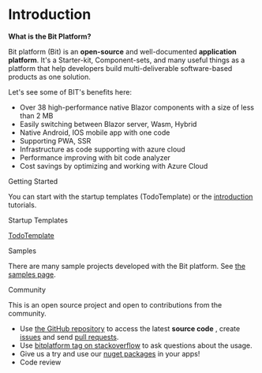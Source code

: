 # Introduction

**What is the Bit Platform?**

 Bit platform (Bit) is an  **open-source**  and well-documented  **application platform**. It&#39;s a Starter-kit, Component-sets, and many useful things as a platform that help developers build multi-deliverable software-based products as one solution.

Let&#39;s see some of BIT&#39;s benefits here:

- Over 38 high-performance native Blazor components with a size of less than 2 MB
- Easily switching between Blazor server, Wasm, Hybrid
- Native Android, IOS mobile app with one code
- Supporting PWA, SSR
- Infrastructure as code supporting with azure cloud
- Performance improving with bit code analyzer
- Cost savings by optimizing and working with Azure Cloud


Getting Started

You can start with the startup templates (TodoTemplate) or the [introduction](https://github.com/bitfoundation/bitplatform/Doc#introduction) tutorials.

Startup Templates

[TodoTemplate](https://github.com/bitfoundation/bitplatform/tree/develop/src/Tooling/Bit.Tooling.Templates/TodoTemplate)

Samples

There are many sample projects developed with the Bit platform. See [the samples page](https://github.com/bitfoundation/bitplatform/samples).

Community

This is an open source project and open to contributions from the community.

- Use [the GitHub repository](https://github.com/aspnetboilerplate/aspnetboilerplate) to access the latest  **source code** , create [issues](https://github.com/bitfoundation/bitplatform/issues) and send [pull requests](https://github.com/bitfoundation/bitplatform/pulls).
- Use [bitplatform tag on stackoverflow](https://stackoverflow.com/questions/tagged/bitplatform) to ask questions about the usage.
- Give us a try and use our [nuget packages](https://github.com/bitfoundation/bitplatform/tree/develop/src/Tooling) in your apps!
- Code review